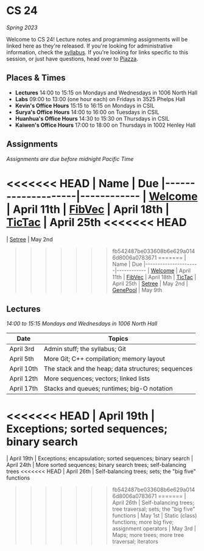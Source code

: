 # CS 24
_Spring 2023_

Welcome to CS 24!  Lecture notes and programming assignments will be linked here
as they're released. If you're looking for administrative information, check the
[syllabus](Syllabus.md).  If you're looking for links specific to this session,
or just have questions, head over to [Piazza](https://piazza.com/ucsb/spring2023/cs24).


## Places & Times

- **Lectures**  14:00 to 15:15 on Mondays and Wednesdays in 1006 North Hall
- **Labs**  09:00 to 13:00 (one hour each) on Fridays in 3525 Phelps Hall
- **Kevin's Office Hours**    15:15 to 16:15 on Mondays in CSIL
- **Surya's Office Hours**    14:00 to 16:00 on Tuesdays in CSIL
- **Huanhua's Office Hours**  14:30 to 15:30 on Thursdays in CSIL
- **Kaiwen's Office Hours**   17:00 to 18:00 on Thursdays in 1002 Henley Hall


## Assignments

_Assignments are due before midnight Pacific Time_

<<<<<<< HEAD
| Name               | Due
|--------------------|------------
| [Welcome](welcome) | April 11th
| [FibVec](fibvec)   | April 18th
| [TicTac](tictac)   | April 25th
<<<<<<< HEAD
=======
| [Setree](setree)   | May    2nd
>>>>>>> fb542487be033608b6e629a0146d8006a0783671
=======
| Name                 | Due
|----------------------|------------
| [Welcome](welcome)   | April 11th
| [FibVec](fibvec)     | April 18th
| [TicTac](tictac)     | April 25th
| [Setree](setree)     | May    2nd
| [GenePool](genepool) | May    9th


## Lectures

_14:00 to 15:15 Mondays and Wednesdays in 1006 North Hall_

| Date           | Topics
|----------------|--------
| April      3rd | Admin stuff; the syllabus; Git
| April      5th | More Git; C++ compilation; memory layout
| April     10th | The stack and the heap; data structures; sequences
| April     12th | More sequences; vectors; linked lists
| April     17th | Stacks and queues; runtimes; big-O notation
<<<<<<< HEAD
| April     19th | Exceptions; sorted sequences; binary search
=======
| April     19th | Exceptions; encapsulation; sorted sequences; binary search
| April     24th | More sorted sequences; binary search trees; self-balancing trees
<<<<<<< HEAD
| April     26th | Self-balancing trees; sets; the "big five" functions
>>>>>>> fb542487be033608b6e629a0146d8006a0783671
=======
| April     26th | Self-balancing trees; tree traversal; sets; the "big five" functions
| May        1st | Static (class) functions; more big five; assignment operators
| May        3rd | Maps; more trees; more tree traversal; iterators
